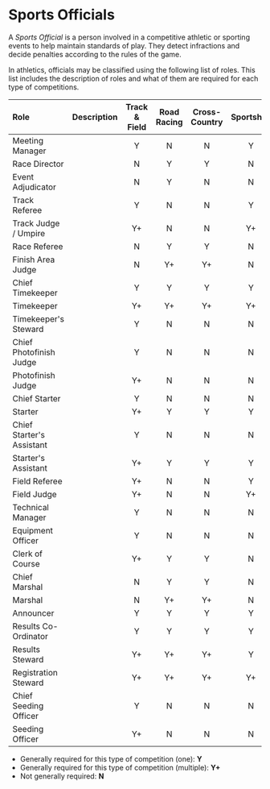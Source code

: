 # Sports Officials 

A <dfn>Sports Official</dfn> is a person involved in a competitive athletic or sporting events to help maintain standards of play. They detect infractions and decide penalties according to the rules of the game.


In athletics, officials may be classified using the following list of roles. This list includes the description of roles and what of them are required for each type of competitions.

| Role | Description | Track &amp; Field | Road Racing | Cross-Country | Sportshall |
| :--- | :---------- | :-----------: | :---------: | :-----------: | :--------: |
| Meeting Manager |  | Y | N | N | Y |
| Race Director |  | N | Y | Y | N |
| Event Adjudicator |  | N | Y | N | N |
| Track Referee |  | Y | N | N | Y |
| Track Judge / Umpire |  | Y+ | N | N | Y+ |
| Race Referee |  | N | Y | Y | N |
| Finish Area Judge |  | N | Y+ | Y+ | N |
| Chief Timekeeper |  | Y | Y | Y | Y |
| Timekeeper |  | Y+ | Y+ | Y+ | Y+ |
| Timekeeper's Steward |  | Y | N | N | N |
| Chief Photofinish Judge |  | Y | N | N | N |
| Photofinish Judge |  | Y+ | N | N | N |
| Chief Starter |  | Y | N | N | N |
| Starter |  | Y+ | Y | Y | Y |
| Chief Starter's Assistant |  | Y | N | N | N |
| Starter's Assistant |  | Y+ | Y | Y | Y |
| Field Referee |  | Y+ | N | N | Y |
| Field Judge |  | Y+ | N | N | Y+ |
| Technical Manager |  | Y | N | N | N |
| Equipment Officer |  | Y | N | N | N |
| Clerk of Course |  | Y+ | Y | Y | N |
| Chief Marshal |  | N | Y | Y | N |
| Marshal |  | N | Y+ | Y+ | N |
| Announcer |  | Y | Y | Y | Y |
| Results Co-Ordinator |  | Y | Y | Y | Y |
| Results Steward |  | Y+ | Y+ | Y+ | Y |
| Registration Steward |  | Y+ | Y+ | Y+ | Y+ |
| Chief Seeding Officer |  | Y | N | N | N |
| Seeding Officer |  | Y+ | N | N | N |                    
                    
* Generally required for this type of competition (one): **Y**
* Generally required for this type of competition (multiple): **Y+**
* Not generally required: **N**
